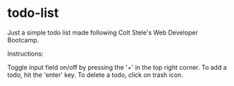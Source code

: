 # todo-list
Just a simple todo list made following Colt Stele's Web Developer Bootcamp.

Instructions:

Toggle input field on/off by pressing the '+' in the top right corner. To add a todo, hit the 'enter' key. To delete a todo, click on trash icon.
